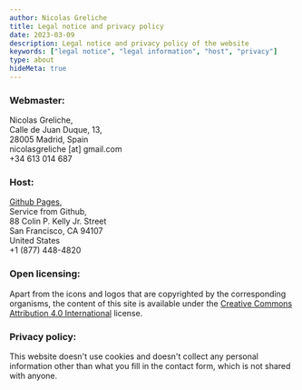 ```yaml
---
author: Nicolas Greliche
title: Legal notice and privacy policy
date: 2023-03-09
description: Legal notice and privacy policy of the website
keywords: ["legal notice", "legal information", "host", "privacy"]
type: about
hideMeta: true
---
```



### Webmaster:
Nicolas Greliche,  
Calle de Juan Duque, 13,  
28005 Madrid, Spain  
nicolasgreliche [at] gmail.com  
+34 613 014 687  


### Host:
[Github Pages](https://pages.github.com/),  
Service from Github,  
88 Colin P. Kelly Jr. Street  
San Francisco, CA 94107  
United States  
+1 (877) 448-4820

### Open licensing:
Apart from the icons and logos that are copyrighted by the corresponding organisms, the content of this site is available under the [Creative Commons Attribution 4.0 International](http://creativecommons.org/licenses/by/4.0/") license.


### Privacy policy:
This website doesn't use cookies and doesn't collect any personal information other than what you fill in the contact form, which is not shared with anyone.
